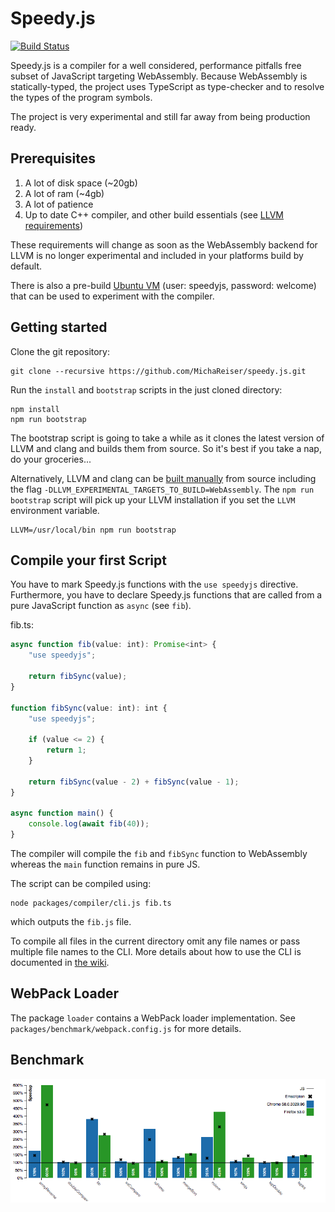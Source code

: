 # Speedy.js

[![Build Status](https://travis-ci.com/MichaReiser/speedy.js.svg?token=zNrpU9MqErk5Uafzosnz&branch=master)](https://travis-ci.com/MichaReiser/speedy.js)

Speedy.js is a compiler for a well considered, performance pitfalls free subset of JavaScript targeting WebAssembly. Because WebAssembly is statically-typed, the project uses TypeScript as type-checker and to resolve the types of the program symbols. 

The project is very experimental and still far away from being production ready. 
 
## Prerequisites 

1. A lot of disk space (~20gb)
2. A lot of ram (~4gb)
3. A lot of patience
4. Up to date C++ compiler, and other build essentials (see [LLVM requirements](http://llvm.org/docs/GettingStarted.html#requirements))

These requirements will change as soon as the WebAssembly backend for LLVM is no longer experimental and 
included in your platforms build by default.

There is also a pre-build [Ubuntu VM](https://drive.switch.ch/index.php/s/niYl4khM4Q2cX1z) (user: speedyjs, password: welcome) that can be used to experiment with the compiler.

## Getting started

Clone the git repository:

```
git clone --recursive https://github.com/MichaReiser/speedy.js.git
```

Run the `install` and `bootstrap` scripts in the just cloned directory:

```
npm install
npm run bootstrap
```

The bootstrap script is going to take a while as it clones the latest version of LLVM and clang and builds them from source. So it's best if you take a nap, do your groceries...

Alternatively, LLVM and clang can be [built manually](http://llvm.org/docs/CMake.html) from source including the flag `-DLLVM_EXPERIMENTAL_TARGETS_TO_BUILD=WebAssembly`. The `npm run bootstrap` script will pick up your LLVM installation if you set the `LLVM` environment variable.

```
LLVM=/usr/local/bin npm run bootstrap
```

## Compile your first Script
You have to mark Speedy.js functions with the `use speedyjs` directive. Furthermore, you have to declare Speedy.js functions that are called from a pure JavaScript function as `async` (see `fib`). 

fib.ts:

```typescript
async function fib(value: int): Promise<int> {
    "use speedyjs";

    return fibSync(value);
}

function fibSync(value: int): int {
    "use speedyjs";

    if (value <= 2) {
        return 1;
    }

    return fibSync(value - 2) + fibSync(value - 1);
}

async function main() {
    console.log(await fib(40));
}
```

The compiler will compile the `fib` and `fibSync` function to WebAssembly whereas the `main` function remains in pure JS. 

The script can be compiled using:

```
node packages/compiler/cli.js fib.ts
```

which outputs the `fib.js` file. 

To compile all files in the current directory omit any file names or pass multiple file names to the CLI. More details about how to use the CLI is documented in [the wiki](https://github.com/MichaReiser/speedy.js/wiki/CLI).

## WebPack Loader

The package `loader` contains a WebPack loader implementation. See `packages/benchmark/webpack.config.js` for more details.

## Benchmark
![Benchmark](./doc/benchmark.png)
